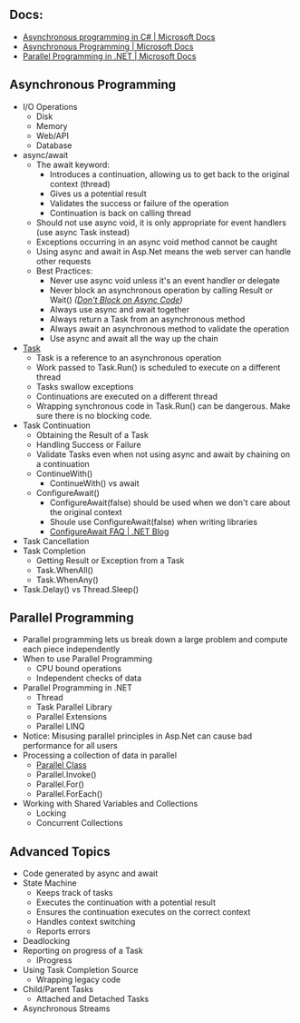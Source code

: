 ## Docs:
- [Asynchronous programming in C# | Microsoft Docs](https://docs.microsoft.com/en-us/dotnet/csharp/programming-guide/concepts/async/)
- [Asynchronous Programming | Microsoft Docs](https://docs.microsoft.com/en-us/dotnet/standard/async)
- [Parallel Programming in .NET | Microsoft Docs](https://docs.microsoft.com/en-us/dotnet/standard/parallel-programming/)

## Asynchronous Programming
- I/O Operations
  + Disk
  + Memory
  + Web/API
  + Database
- async/await
  + The await keyword:
    + Introduces a continuation, allowing us to get back to the original context (thread)
    + Gives us a potential result
    + Validates the success or failure of the operation
    + Continuation is back on calling thread
  + Should not use async void, it is only appropriate for event handlers (use async Task instead)
  + Exceptions occurring in an async void method cannot be caught
  + Using async and await in Asp.Net means the web server can handle other requests
  + Best Practices:
    + Never use async void unless it's an event handler or delegate
    + Never block an asynchronous operation by calling Result or Wait() *([Don't Block on Async Code](https://blog.stephencleary.com/2012/07/dont-block-on-async-code.html))*
    + Always use async and await together
    + Always return a Task from an asynchronous method
    + Always await an asynchronous method to validate the operation
    + Use async and await all the way up the chain
- [Task](https://docs.microsoft.com/en-us/dotnet/api/system.threading.tasks.task)
  + Task is a reference to an asynchronous operation
  + Work passed to Task.Run() is scheduled to execute on a different thread
  + Tasks swallow exceptions
  + Continuations are executed on a different thread
  + Wrapping synchronous code in Task.Run() can be dangerous. Make sure there is no blocking code.
- Task Continuation
  + Obtaining the Result of a Task
  + Handling Success or Failure
  + Validate Tasks even when not using async and await by chaining on a continuation
  + ContinueWith()
    + ContinueWith() vs await
  + ConfigureAwait()
    + ConfigureAwait(false) should be used when we don't care about the original context
    + Shoule use ConfigureAwait(false) when writing libraries
    + [ConfigureAwait FAQ | .NET Blog](https://devblogs.microsoft.com/dotnet/configureawait-faq/)
- Task Cancellation
- Task Completion
  + Getting Result or Exception from a Task
  + Task.WhenAll()
  + Task.WhenAny()
- Task.Delay() vs Thread.Sleep()

## Parallel Programming
- Parallel programming lets us break down a large problem and compute each piece independently
- When to use Parallel Programming
  + CPU bound operations
  + Independent checks of data
- Parallel Programming in .NET
  + Thread
  + Task Parallel Library
  + Parallel Extensions
  + Parallel LINQ
- Notice: Misusing parallel principles in Asp.Net can cause bad performance for all users
- Processing a collection of data in parallel
  + [Parallel Class](https://docs.microsoft.com/en-us/dotnet/api/system.threading.tasks.parallel)
  + Parallel.Invoke()
  + Parallel.For()
  + Parallel.ForEach()
- Working with Shared Variables and Collections
  + Locking
  + Concurrent Collections
  
## Advanced Topics
- Code generated by async and await
- State Machine
  + Keeps track of tasks
  + Executes the continuation with a potential result
  + Ensures the continuation executes on the correct context
  + Handles context switching
  + Reports errors
- Deadlocking
- Reporting on progress of a Task
  + IProgress<T>
- Using Task Completion Source
  + Wrapping legacy code
- Child/Parent Tasks
  + Attached and Detached Tasks
- Asynchronous Streams
